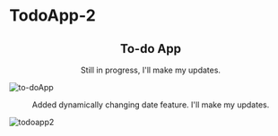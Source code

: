# TodoApp-2
<h2 align="center">To-do App </h2>
<p align='center'>Still in progress, I'll make my updates. </p>

![to-doApp](https://user-images.githubusercontent.com/40963928/148431299-eeb117ee-f4b4-473e-99e3-8b5cc7734260.png)

<p align='center'>Added dynamically changing date feature. I'll make my updates.</p>

![todoapp2](https://user-images.githubusercontent.com/40963928/149213885-aee7b674-a46d-459a-bfff-c989a735811c.png)
